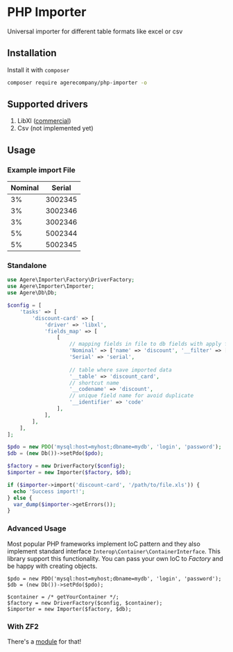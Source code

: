 # PHP Importer
Universal importer for different table formats like excel or csv

## Installation

Install it with ``composer``
```sh
composer require agerecompany/php-importer -o
```

## Supported drivers
1. LibXl ([commercial](http://www.libxl.com/))
2. Csv (not implemented yet)

## Usage
### Example import File
|Nominal  | Serial  |
|---------|---------|
|3%       | 3002345 |
|3%       | 3002346 |
|3%       | 3002346 |
|5%       | 5002344 |
|5%       | 5002345 |

### Standalone
```php
use Agere\Importer\Factory\DriverFactory;
use Agere\Importer\Importer;
use Agere\Db\Db;

$config = [
    'tasks' => [
        'discount-card' => [
            'driver' => 'libxl',
            'fields_map' => [
                [
                    // mapping fields in file to db fields with apply filters
                    'Nominal' => ['name' => 'discount', '__filter' => ['percentToInt']],
                    'Serial' => 'serial',
                    
                    // table where save imported data
                    '__table' => 'discount_card',
                    // shortcut name
                    '__codename' => 'discount',
                    // unique field name for avoid duplicate
                    '__identifier' => 'code'
                ],
            ],
        ],
    ],
];

$pdo = new PDO('mysql:host=myhost;dbname=mydb', 'login', 'password'); 
$db = (new Db())->setPdo($pdo);

$factory = new DriverFactory($config);
$importer = new Importer($factory, $db);

if ($importer->import('discount-card', '/path/to/file.xls')) {
  echo 'Success import!';
} else {
  var_dump($importer->getErrors());
}
```

### Advanced Usage
Most popular PHP frameworks implement IoC pattern and they also implement standard interface `Interop\Container\ContainerInterface`.
This library support this functionality. You can pass your own IoC to *Factory* and be happy with creating objects. 
```
$pdo = new PDO('mysql:host=myhost;dbname=mydb', 'login', 'password'); 
$db = (new Db())->setPdo($pdo);

$container = /* getYourContainer */;
$factory = new DriverFactory($config, $container);
$importer = new Importer($factory, $db);
```

### With ZF2

There's a [module](https://github.com/agerecompany/zfc-importer-module) for that!
